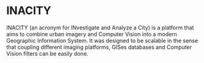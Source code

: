 # INACITY

INACITY (an acronym for INvestigate and Analyze a City) is a platform that aims to combine urban imagery and Computer Vision into a modern Geographic Information System. It was designed to be scalable in the sense that coupling different imaging platforms, GISes databases and Computer Vision filters can be easily done.
